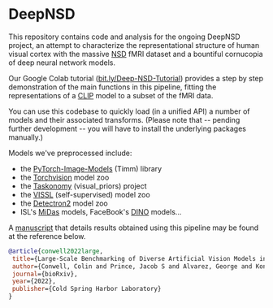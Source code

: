 # DeepNSD
 
 This repository contains code and analysis for the ongoing DeepNSD project, an attempt to characterize the representational structure of human visual cortex with the massive [NSD](http://naturalscenesdataset.org/) fMRI dataset and a bountiful cornucopia of deep neural network models.
 
 Our Google Colab tutorial ([bit.ly/Deep-NSD-Tutorial](https://bit.ly/Deep-NSD-Tutorial)) provides a step by step demonstration of the main functions in this pipeline, fitting the representations of a [CLIP](https://github.com/openai/CLIP) model to a subset of the fMRI data.
 
 You can use this codebase to quickly load (in a unified API) a number of models and their associated transforms. (Please note that -- pending further development -- you will have to install the underlying packages manually.) 
 
 Models we've preprocessed include:
 
 - the [PyTorch-Image-Models](https://github.com/rwightman/pytorch-image-models) (Timm) library
- the [Torchvision](https://pytorch.org/vision/stable/models.html) model zoo
- the [Taskonomy](http://taskonomy.stanford.edu/) (visual_priors) project
- the [VISSL](https://vissl.ai/) (self-supervised) model zoo
- the [Detectron2](https://github.com/facebookresearch/detectron2) model zoo
- ISL's [MiDas](https://github.com/isl-org/MiDaS) models, FaceBook's [DINO](https://github.com/facebookresearch/dino) models...
 
 A [manuscript](https://openreview.net/pdf?id=i_xiyGq6FNT) that details results obtained using this pipeline may be found at the reference below.
 
 ```bibtex
@article{conwell2022large,
  title={Large-Scale Benchmarking of Diverse Artificial Vision Models in Prediction of 7T Human Neuroimaging Data},
  author={Conwell, Colin and Prince, Jacob S and Alvarez, George and Konkle, Talia},
  journal={bioRxiv},
  year={2022},
  publisher={Cold Spring Harbor Laboratory}
}
```
